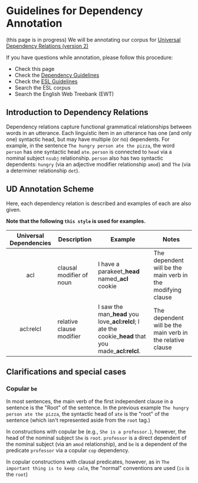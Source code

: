# Guidelines for Dependency Annotation
(this page is in progress)
We will be annotating our corpus for [Universal Dependency Relations (version 2)](https://universaldependencies.org/u/dep/index.html)

If you have questions while annotation, please follow this procedure:
- Check this page
- Check the [Dependency Guidelines](https://universaldependencies.org/u/dep/index.html)
- Check the [ESL Guidelines](http://people.csail.mit.edu/berzak/tle_guidelines/guidelines.pdf)
- Search the ESL corpus
- Search the English Web Treebank (EWT)

## Introduction to Dependency Relations
Dependency relations capture functional grammatical relationships between words in an utterance. Each linguistic item in an utterance has one (and only one) syntactic head, but may have multiple (or no) dependents. For example, in the sentence `The hungry person ate the pizza`, the word `person` has one syntactic head `ate`. `person` is connected to `head` via a nominal subject `nsubj` relationship. `person` also has two syntactic dependents: `hungry` (via an adjective modifier relationship `amod`) and `The` (via a determiner relationship `det`).

## UD Annotation Scheme
Here, each dependency relation is described and examples of each are also given.

**Note that the following `this style` is used for examples.**

| Universal Dependencies | Description                              | Example                                 |Notes|
|:-----------:|------------------------------------------|-----------------------------------------|-----|
| acl                      | clausal modifier of noun | I have a parakeet_**head** named_**acl** cookie                                                         | The dependent will be the main verb in the modifying clause |
| acl:relcl                | relative clause modifier | I saw the man_**head** you love_**acl:relcl**; I ate the cookie_**head** that you made_**acl:relcl**. | The dependent will be the main verb in the relative clause  |
## Clarifications and special cases

### Copular `be`
In most sentences, the main verb of the first independent clause in a sentence is the "Root" of the sentence. In the previous example `The hungry person ate the pizza`, the syntactic head of `ate` is the "root" of the sentence (which isn't represented aside from the `root` tag.)

In constructions with copular be (e.g., `She is a professor.`), however, the head of the nominal subject `She` is `root`. `professor` is a direct dependent of the nominal subject (via an `amod` relationship), and `be` is a dependent of the predicate `professor` via a copular `cop` dependency.

In copular constructions with clausal predicates, however, as in `The important thing is to keep calm`, the "normal" conventions are used (`is` is the `root`)
